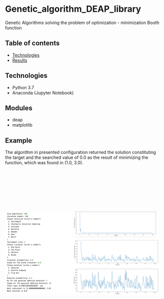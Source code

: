 # Genetic_algorithm_DEAP_library
Genetic Algorithms solving the problem of optimization - minimization Booth function

## Table of contents
* [Technologies](#technologies)
* [Results](#Results)

## Technologies
* Python 3.7
* Anaconda (Jupyter Notebook)

## Modules
* deap
* matplotlib

## Example
The algorithm in presented configuration returned the solution constituting the target and the searched value of 0.0 as the result of minimizing the function, which was found in (1.0, 3.0).

<p align="center" style="margin-top: 150px;">
  <img style="display: inline-block;" src="./img.PNG">
 </p>
